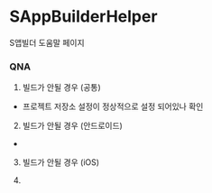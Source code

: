 # SAppBuilderHelper
S앱빌더 도움말 페이지 

### QNA
1. 빌드가 안될 경우 (공통)
- 프로젝트 저장소 설정이 정상적으로 설정 되어있나 확인

2. 빌드가 안될 경우 (안드로이드)
- 

3. 빌드가 안될 경우 (iOS)


3. 
